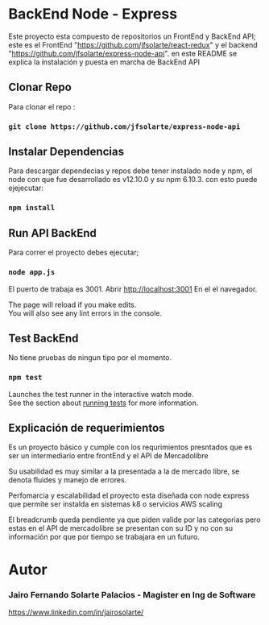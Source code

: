 
# BackEnd Node - Express 

Este proyecto esta compuesto de repositorios un FrontEnd y BackEnd API; este es el FrontEnd "https://github.com/jfsolarte/react-redux" y el backend "https://github.com/jfsolarte/express-node-api". en este README se explica la instalación y puesta en marcha de BackEnd API 

## Clonar Repo

Para clonar el repo :

### `git clone https://github.com/jfsolarte/express-node-api`

## Instalar Dependencias

Para descargar dependecias y repos debe tener instalado node y npm, el node con que fue desarrollado es v12.10.0 y su npm 6.10.3. con esto puede ejejecutar:

### `npm install`

## Run API BackEnd

Para correr el proyecto debes ejecutar;

### `node app.js `

El puerto de trabaja es 3001.
Abrir [http://localhost:3001](http://localhost:3001) En el el navegador.

The page will reload if you make edits.\
You will also see any lint errors in the console.

## Test BackEnd

No tiene pruebas de ningun tipo por el momento. 

### `npm test`

Launches the test runner in the interactive watch mode.\
See the section about [running tests](https://facebook.github.io/create-react-app/docs/running-tests) for more information.


## Explicación de requerimientos 

Es un proyecto básico y cumple con los requrimientos presntados que es ser un intermediario entre frontEnd y el API de Mercadolibre

Su usabilidad es muy similar a la presentada a la de mercado libre, se denota fluides y manejo de errores. 

Perfomarcia y escalabilidad el proyecto esta diseñada con node express que permite ser instalda en sistemas k8 o servicios AWS scaling 

El breadcrumb queda pendiente ya que piden valide por las categorias pero estas en el API de mercadolibre se presentan con su ID y no con su información por que por tiempo se trabajara en un futuro. 


# Autor

### Jairo Fernando Solarte Palacios - Magister en Ing de Software

https://www.linkedin.com/in/jairosolarte/
